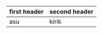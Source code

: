 | first header | second header | 
|--------------|---------------|
| asu          | kirik         |
